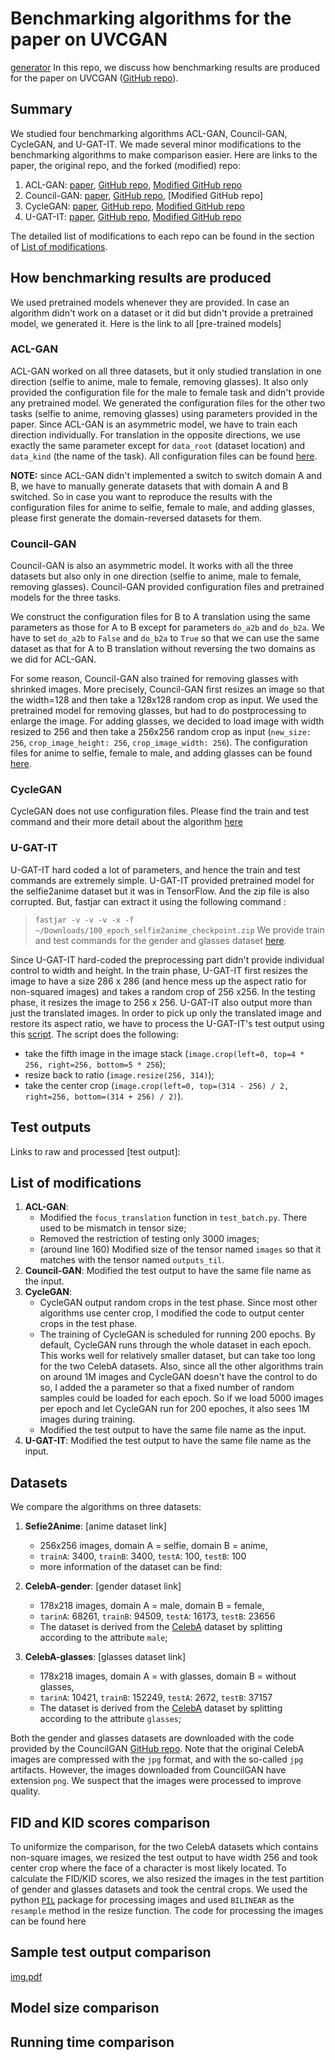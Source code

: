# Benchmarking algorithms for the paper on UVCGAN
[generator](https://github.com/LS4GAN/benchmarking/files/8172242/gen.1.pdf)
In this repo, we discuss how benchmarking results are produced for the paper on UVCGAN ([GitHub repo](https://github.com/LS4GAN/uvcgan)).

## Summary
We studied four benchmarking algorithms ACL-GAN, Council-GAN, CycleGAN, and U-GAT-IT. We made several minor modifications to the benchmarking algorithms
to make comparison easier. Here are links to the paper, the original repo, and the forked (modified) repo:
1. ACL-GAN:     [paper](https://arxiv.org/pdf/2003.04858.pdf), [GitHub repo](https://github.com/hyperplane-lab/ACL-GAN), [Modified GitHub repo](https://github.com/pphuangyi/ACL-GAN)
3. Council-GAN: [paper](https://openaccess.thecvf.com/content_CVPR_2020/papers/Nizan_Breaking_the_Cycle_-_Colleagues_Are_All_You_Need_CVPR_2020_paper.pdf), [GitHub repo](https://github.com/Onr/Council-GAN), [Modified GitHub repo]
4. CycleGAN:    [paper](https://arxiv.org/pdf/1703.10593.pdf), [GitHub repo](https://github.com/junyanz/pytorch-CycleGAN-and-pix2pix), [Modified GitHub repo](https://github.com/pphuangyi/pytorch-CycleGAN-and-pix2pix)
5. U-GAT-IT:    [paper](https://arxiv.org/pdf/1907.10830.pdf), [GitHub repo](https://github.com/znxlwm/UGATIT-pytorch), [Modified GitHub repo](https://github.com/pphuangyi/UGATIT-pytorch)
    
The detailed list of modifications to each repo can be found in the section of [List of modifications](#list-of-modifications).

## How benchmarking results are produced
We used pretrained models whenever they are provided. 
In case an algorithm didn't work on a dataset or it did but didn't provide a pretrained model, we generated it. 
Here is the link to all [pre-trained models]
### ACL-GAN
ACL-GAN worked on all three datasets, but it only studied translation in one direction (selfie to anime, male to female, removing glasses). It also only provided the configuration file for the male to female task and didn't provide any pretrained model. We generated the configuration files for the other two tasks (selfie to anime, removing glasses) using parameters provided in the paper. Since ACL-GAN is an asymmetric model, we have to train each direction individually. For translation in the opposite directions, we use exactly the same parameter except for `data_root` (dataset location) and `data_kind` (the name of the task). All configuration files can be found [here](https://github.com/LS4GAN/benchmarking/tree/main/ACL-GAN/configs).

**NOTE:** since ACL-GAN didn't implemented a switch to switch domain A and B, we have to manually generate datasets that with domain A and B switched. So in case you want to reproduce the results with the configuration files for anime to selfie, female to male, and adding glasses, please first generate the domain-reversed datasets for them.

### Council-GAN
Council-GAN is also an asymmetric model. It works with all the three datasets but also only in one direction (selfie to anime, male to female, removing glasses). Council-GAN provided configuration files and pretrained models for the three tasks. 

We construct the configuration files for B to A translation using the same parameters as those for A to B except for parameters `do_a2b` and `do_b2a`. We have to set `do_a2b` to `False` and `do_b2a` to `True` so that we can use the same dataset as that for A to B translation without reversing the two domains as we did for ACL-GAN. 

For some reason, Council-GAN also trained for removing glasses with shrinked images. More precisely, Council-GAN first resizes an image so that the width=128 and then take a 128x128 random crop as input. We used the pretrained model for removing glasses, but had to do postprocessing to enlarge the image. For adding glasses, we decided to load image with width resized to 256 and then take a 256x256 random crop as input (`new_size: 256`, `crop_image_height: 256`, `crop_image_width: 256`). The configuration files for anime to selfie, female to male, and adding glasses can be found [here](https://github.com/LS4GAN/benchmarking/tree/main/Council-GAN/configs).

### CycleGAN
CycleGAN does not use configuration files. Please find the train and test command and their more detail about the algorithm [here](https://github.com/LS4GAN/benchmarking/blob/main/CycleGAN/commands.md)

### U-GAT-IT
U-GAT-IT hard coded a lot of parameters, and hence the train and test commands are extremely simple. U-GAT-IT provided pretrained model for the selfie2anime dataset but it was in TensorFlow. And the zip file is also corrupted. But, fastjar can extract it using the following command : 
> `fastjar -v -v -v -x -f ~/Downloads/100_epoch_selfie2anime_checkpoint.zip` 
We provide train and test commands for the gender and glasses dataset [here](https://github.com/LS4GAN/benchmarking/blob/main/U-GAT-IT/commands.md).

Since U-GAT-IT hard-coded the preprocessing part didn't provide individual control to width and height. 
In the train phase, U-GAT-IT first resizes the image to have a size 286 x 286 (and hence mess up the aspect ratio for non-squared images) and takes a random crop of 256 x256. In the testing phase, it resizes the image to 256 x 256. U-GAT-IT also output more than just the translated images. 
In order to pick up only the translated image and restore its aspect ratio, we have to process the U-GAT-IT's test output using this [script](https://github.com/LS4GAN/benchmarking/blob/main/U-GAT-IT/process_ugatit.py). 
The script does the following:
- take the fifth image in the image stack (`image.crop(left=0, top=4 * 256, right=256, bottom=5 * 256`);
- resize back to ratio (`image.resize(256, 314)`);
- take the center crop (`image.crop(left=0, top=(314 - 256) / 2, right=256, bottom=(314 + 256) / 2)`).

## Test outputs
Links to raw and processed [test output]:

## List of modifications
1. **ACL-GAN**: 
    - Modified the `focus_translation` function in `test_batch.py`. There used to be mismatch in tensor size;
    - Removed the restriction of testing only 3000 images;
    - (around line 160) Modified size of the tensor named `images` so that it matches with the tensor named `outputs_til`.
3. **Council-GAN**: Modified the test output to have the same file name as the input.
4. **CycleGAN**:
    - CycleGAN output random crops in the test phase. Since most other algorithms use center crop, I modified the code to output center crops in the test phase.
    - The training of CycleGAN is scheduled for running 200 epochs. By default, CycleGAN runs through the whole dataset in each epoch. This works well for relatively smaller dataset, but can take too long for the two CelebA datasets. Also, since all the other algorithms train on around 1M images and CycleGAN doesn't have the control to do so, I added the a parameter so that a fixed number of random samples could be loaded for each epoch. So if we load 5000 images per epoch and let CycleGAN run for 200 epoches, it also sees 1M images during training.
    - Modified the test output to have the same file name as the input.
5. **U-GAT-IT**: Modified the test output to have the same file name as the input.

## Datasets
We compare the algorithms on three datasets:
1. **Sefie2Anime**: [anime dataset link]
    - 256x256 images, domain A = selfie, domain B = anime,
    - `trainA`: 3400, `trainB`: 3400, `testA`: 100, `testB`: 100
    - more information of the dataset can be find:

2. **CelebA-gender**: [gender dataset link]
    - 178x218 images, domain A = male, domain B = female,
    - `tarinA`: 68261, `trainB`: 94509, `testA`: 16173, `testB`: 23656
    - The dataset is derived from the [CelebA](https://mmlab.ie.cuhk.edu.hk/projects/CelebA.html) dataset
        by splitting according to the attribute `male`;

3. **CelebA-glasses**: [glasses dataset link]
    - 178x218 images, domain A = with glasses, domain B = without glasses,
    - `tarinA`: 10421, `trainB`: 152249, `testA`: 2672, `testB`: 37157
    - The dataset is derived from the [CelebA](https://mmlab.ie.cuhk.edu.hk/projects/CelebA.html) dataset
        by splitting according to the attribute `glasses`;

Both the gender and glasses datasets are downloaded with the code provided by the CouncilGAN [GitHub repo](https://github.com/Onr/Council-GAN). Note that the original CelebA images are compressed with the `jpg` format, and with the so-called `jpg` artifacts. However, the images downloaded from CouncilGAN have extension `png`. We suspect that the images were processed to improve quality.

## FID and KID scores comparison
To uniformize the comparison, for the two CelebA datasets which
contains non-square images, we resized the test output
to have width 256 and took center crop where the face of
a character is most likely located. To calculate the FID/KID scores,
we also resized the images in the test partition of gender and
glasses datasets and took the central crops.
We used the python [`PIL`](https://pillow.readthedocs.io/en/latest/index.html) package for processing images
and used `BILINEAR` as the `resample` method in the resize function.
The code for processing the images can be found here

## Sample test output comparison
[img.pdf](https://github.com/LS4GAN/benchmarking/files/8172243/img.pdf)
## Model size comparison
## Running time comparison 
